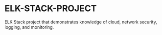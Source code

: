 # ELK-STACK-PROJECT
ELK Stack project that demonstrates knowledge of cloud, network security, logging, and monitoring.
